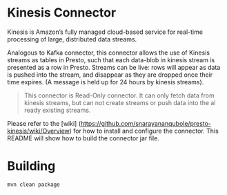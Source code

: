 # Kinesis Connector

Kinesis is Amazon’s fully managed cloud-based service for real-time processing
of large, distributed data streams.

Analogous to Kafka connector, this connector allows the use of Kinesis
streams as tables in Presto, such that each data-blob in kinesis
stream is presented as a row in Presto.  Streams can be live: rows
will appear as data is pushed into the stream, and disappear as they
are dropped once their time expires. (A message is held up for 24
hours by kinesis streams).

> This connector is Read-Only connector. It can only fetch data from
kinesis streams, but can not create streams or push data into the al
ready existing streams.

Please refer to the [wiki]
(https://github.com/snarayananqubole/presto-kinesis/wiki/Overview) for
how to install and configure the connector. This README will show how
to build the connector jar file.

# Building

    mvn clean package
